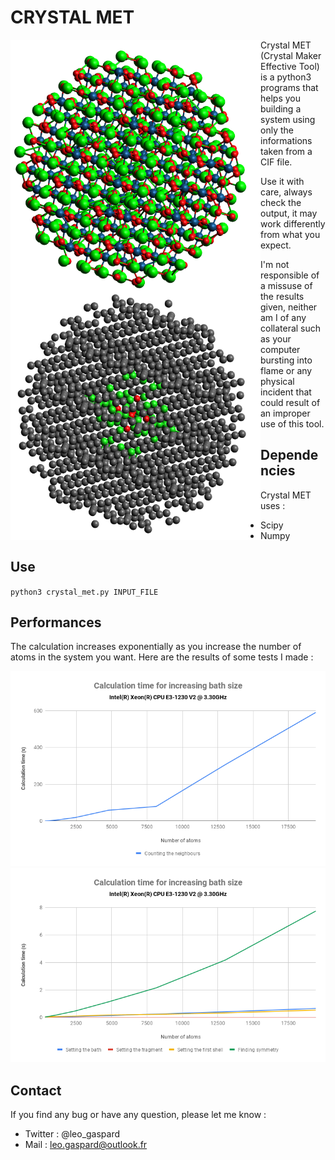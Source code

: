 # CRYSTAL MET

<a href="url"><img src="https://github.com/NehZio/Crystal-MET/blob/master/images/fig4.png" align="left" height="400" width="400" ></a>                        

<a href="url"><img src="https://github.com/NehZio/Crystal-MET/blob/master/images/fig3.png" align="left" height="400" width="400" ></a>


Crystal MET (Crystal Maker Effective Tool) is a python3 programs that helps you building a system using only the informations taken from a CIF file.

Use it with care, always check the output, it may work differently from what you expect.

I'm not responsible of a missuse of the results given, neither am I of any collateral such as your computer bursting into flame or any physical incident that could result of an improper use of this tool.

## Dependencies

Crystal MET uses :

* Scipy
* Numpy

## Use

`python3 crystal_met.py INPUT_FILE`


## Performances 

The calculation increases exponentially as you increase the number of atoms in the system you want.
Here are the results of some tests I made :

![graph1](/images/fig1.png) ![graph2](/images/fig2.png)

 ## Contact
 
 If you find any bug or have any question, please let me know :
 
 * Twitter : @leo_gaspard
 * Mail : leo.gaspard@outlook.fr
